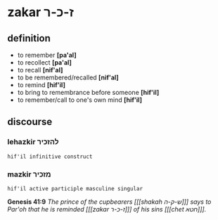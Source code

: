 # zakar ז-כ-ר

## definition

- to remember **\[pa'al\]**
- to recollect **\[pa'al\]**
- to recall **\[nif'al\]**
- to be remembered/recalled **\[nif'al\]**
- to remind **\[hif'il\]**
- to bring to remembrance before someone **\[hif'il\]**
- to remember/call to one's own mind **\[hif'il\]**

## discourse

### lehazkir להזכיר

	hif'il infinitive construct

### mazkir מזכיר

	hif'il active participle masculine singular

**Genesis 41:9**
*The prince of the cupbearers \[[[shakah ש-ק-ה]]\] says to Par'oh that he is reminded \[[[zakar ז-כ-ר]]\] of his sins \[[[chet חטא]]\].*